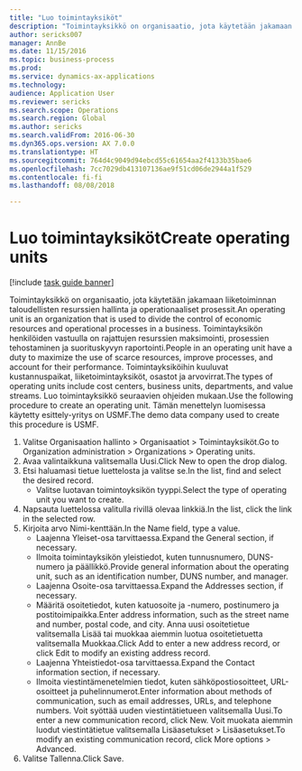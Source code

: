 ```yaml
--- 
title: "Luo toimintayksiköt"
description: "Toimintayksikkö on organisaatio, jota käytetään jakamaan liiketoiminnan taloudellisten resurssien hallinta ja operationaaliset prosessit."
author: sericks007
manager: AnnBe
ms.date: 11/15/2016
ms.topic: business-process
ms.prod: 
ms.service: dynamics-ax-applications
ms.technology: 
audience: Application User
ms.reviewer: sericks
ms.search.scope: Operations
ms.search.region: Global
ms.author: sericks
ms.search.validFrom: 2016-06-30
ms.dyn365.ops.version: AX 7.0.0
ms.translationtype: HT
ms.sourcegitcommit: 764d4c9049d94ebcd55c61654aa2f4133b35bae6
ms.openlocfilehash: 7cc7029db413107136ae9f51cd06de2944a1f529
ms.contentlocale: fi-fi
ms.lasthandoff: 08/08/2018

---
```

# <a name="create-operating-units"></a><span data-ttu-id="24baa-103">Luo toimintayksiköt</span><span class="sxs-lookup"><span data-stu-id="24baa-103">Create operating units</span></span>

[!include [task guide banner](../../includes/task-guide-banner.md)]

<span data-ttu-id="24baa-104">Toimintayksikkö on organisaatio, jota käytetään jakamaan liiketoiminnan taloudellisten resurssien hallinta ja operationaaliset prosessit.</span><span class="sxs-lookup"><span data-stu-id="24baa-104">An operating unit is an organization that is used to divide the control of economic resources and operational processes in a business.</span></span> <span data-ttu-id="24baa-105">Toimintayksikön henkilöiden vastuulla on rajattujen resurssien maksimointi, prosessien tehostaminen ja suorituskyvyn raportointi.</span><span class="sxs-lookup"><span data-stu-id="24baa-105">People in an operating unit have a duty to maximize the use of scarce resources, improve processes, and account for their performance.</span></span> <span data-ttu-id="24baa-106">Toimintayksiköihin kuuluvat kustannuspaikat, liiketoimintayksiköt, osastot ja arvovirrat.</span><span class="sxs-lookup"><span data-stu-id="24baa-106">The types of operating units include cost centers, business units, departments, and value streams.</span></span> <span data-ttu-id="24baa-107">Luo toimintayksikkö seuraavien ohjeiden mukaan.</span><span class="sxs-lookup"><span data-stu-id="24baa-107">Use the following procedure to create an operating unit.</span></span> <span data-ttu-id="24baa-108">Tämän menettelyn luomisessa käytetty esittely-yritys on USMF.</span><span class="sxs-lookup"><span data-stu-id="24baa-108">The demo data company used to create this procedure is USMF.</span></span>

1. <span data-ttu-id="24baa-109">Valitse Organisaation hallinto > Organisaatiot > Toimintayksiköt.</span><span class="sxs-lookup"><span data-stu-id="24baa-109">Go to Organization administration > Organizations > Operating units.</span></span>
2. <span data-ttu-id="24baa-110">Avaa valintaikkuna valitsemalla Uusi.</span><span class="sxs-lookup"><span data-stu-id="24baa-110">Click New to open the drop dialog.</span></span>
3. <span data-ttu-id="24baa-111">Etsi haluamasi tietue luettelosta ja valitse se.</span><span class="sxs-lookup"><span data-stu-id="24baa-111">In the list, find and select the desired record.</span></span>
    * <span data-ttu-id="24baa-112">Valitse luotavan toimintoyksikön tyyppi.</span><span class="sxs-lookup"><span data-stu-id="24baa-112">Select the type of operating unit you want to create.</span></span>  
4. <span data-ttu-id="24baa-113">Napsauta luettelossa valitulla rivillä olevaa linkkiä.</span><span class="sxs-lookup"><span data-stu-id="24baa-113">In the list, click the link in the selected row.</span></span>
5. <span data-ttu-id="24baa-114">Kirjoita arvo Nimi-kenttään.</span><span class="sxs-lookup"><span data-stu-id="24baa-114">In the Name field, type a value.</span></span>
    * <span data-ttu-id="24baa-115">Laajenna Yleiset-osa tarvittaessa.</span><span class="sxs-lookup"><span data-stu-id="24baa-115">Expand the General section, if necessary.</span></span>  
    * <span data-ttu-id="24baa-116">Ilmoita toimintayksikön yleistiedot, kuten tunnusnumero, DUNS-numero ja päällikkö.</span><span class="sxs-lookup"><span data-stu-id="24baa-116">Provide general information about the operating unit, such as an identification number, DUNS number, and manager.</span></span>    
    * <span data-ttu-id="24baa-117">Laajenna Osoite-osa tarvittaessa.</span><span class="sxs-lookup"><span data-stu-id="24baa-117">Expand the Addresses section, if necessary.</span></span>  
    * <span data-ttu-id="24baa-118">Määritä osoitetiedot, kuten katuosoite ja -numero, postinumero ja postitoimipaikka.</span><span class="sxs-lookup"><span data-stu-id="24baa-118">Enter address information, such as the street name and number, postal code, and city.</span></span> <span data-ttu-id="24baa-119">Anna uusi osoitetietue valitsemalla Lisää tai muokkaa aiemmin luotua osoitetietuetta valitsemalla Muokkaa.</span><span class="sxs-lookup"><span data-stu-id="24baa-119">Click Add to enter a new address record, or click Edit to modify an existing address record.</span></span>   
    * <span data-ttu-id="24baa-120">Laajenna Yhteistiedot-osa tarvittaessa.</span><span class="sxs-lookup"><span data-stu-id="24baa-120">Expand the Contact information section, if necessary.</span></span>  
    * <span data-ttu-id="24baa-121">Ilmoita viestintämenetelmien tiedot, kuten sähköpostiosoitteet, URL-osoitteet ja puhelinnumerot.</span><span class="sxs-lookup"><span data-stu-id="24baa-121">Enter information about methods of communication, such as email addresses, URLs, and telephone numbers.</span></span> <span data-ttu-id="24baa-122">Voit syöttää uuden viestintätietueen valitsemalla Uusi.</span><span class="sxs-lookup"><span data-stu-id="24baa-122">To enter a new communication record, click New.</span></span> <span data-ttu-id="24baa-123">Voit muokata aiemmin luodut viestintätietue valitsemalla Lisäasetukset > Lisäasetukset.</span><span class="sxs-lookup"><span data-stu-id="24baa-123">To modify an existing communication record, click More options > Advanced.</span></span>   
6. <span data-ttu-id="24baa-124">Valitse Tallenna.</span><span class="sxs-lookup"><span data-stu-id="24baa-124">Click Save.</span></span>


